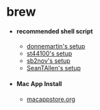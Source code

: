 # brew	

- #### recommended shell script
	- [donnemartin's setup](https://github.com/donnemartin/dev-setup/blob/master/brew.sh)
	- [st44100's setup](https://gist.github.com/st44100/672006aa7cfc7d5fd304)
	- [sb2nov's setup](http://sourabhbajaj.com/mac-setup/Homebrew/Cask.html)
	- [SeanTAllen's setup](https://github.com/SeanTAllen/OS-X-Customizations/blob/master/install-applications.sh)
	
- #### Mac App Install
	- [macappstore.org](http://macappstore.org/)